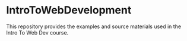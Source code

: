 # IntroToWebDevelopment
This repository provides the examples and source materials used in the Intro To Web Dev course.

